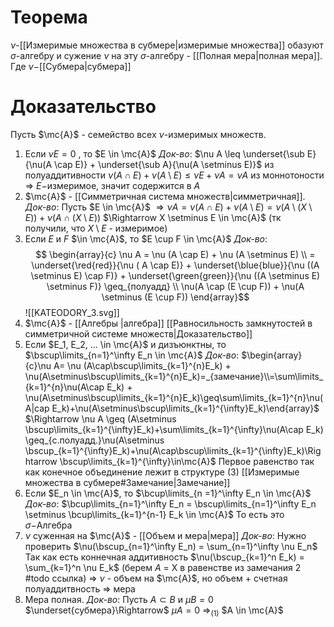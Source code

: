 # Теорема
$\nu$-[[Измеримые множества в субмере|измеримые множества]] обазуют $\sigma$-алгебру и сужение $\nu$ на эту $\sigma$-алгебру - [[Полная мера|полная мера]]. Где $\nu-$[[Субмера|субмера]]
# Доказательство
Пусть $\mc{A}$ - семейство всех $\nu$-измеримых множеств.
1. Если $\nu E = 0$ , то $E \in \mc{A}$
   *Док-во*: $\nu A \leq \underset{\sub E}{\nu(A \cap E)} + \underset{\sub A}{\nu(A \setminus E)}$ из полуаддитивности 
   $\nu(A \cap E) + \nu(A \setminus E) \leq \nu E  + \nu A = \nu A$ из моннотоности $\Rightarrow$ $E-$измеримое, значит содержится в $A$
2. $\mc{A}$ - [[Симметричная система множеств|симметричная]].   
   *Док-во*: Пусть $E \in \mc{A}$ $\Rightarrow \nu A = \nu (A \cap E) + \nu (A \setminus E) =  \nu(A \setminus (X \setminus E)) + \nu(A \cap (X \setminus E))$ $\Rightarrow X \setminus E \in \mc{A}$ (тк получили, что $X\setminus E$ - измеримое)
3. Если $E$ и $F$ $\in \mc{A}$, то $E \cup F \in \mc{A}$
   *Док-во*: $$ \begin{array}{c} 
   \nu A = \nu (A \cap E) + \nu (A \setminus E) \\ = \underset{\red{red}}{\nu ( A \cap E)} + \underset{\blue{blue}}{\nu ((A \setminus E) \cap F)} + \underset{\green{green}}{\nu ((A \setminus E) \setminus F)} \geq_{полуадд} \\
   \nu(A \cap (E \cup F)) + \nu(A \setminus (E \cup F)) \end{array}$$
	 ![[KATEODORY_3.svg]]
4. $\mc{A}$ - [[Алгебры |алгебра]] [[Равносильность замкнутостей в симметричной системе множеств|Доказательство]] 
5. Если $E_1, E_2, ... \in \mc{A}$ и дизъюнктны, то $\bscup\limits_{n=1}^\infty E_n \in \mc{A}$
   *Док-во*: 
   $\begin{array}{c}\nu A=  \nu (A\cap\bscup\limits_{k=1}^{n}E_k) + \nu(A\setminus\bscup\limits_{k=1}^{n}E_k)=_{замечание}\\=\sum\limits_{k=1}^{n}\nu(A\cap E_k) + \nu(A\setminus\bscup\limits_{k=1}^{n}E_k)\geq\sum\limits_{k=1}^{n}\nu(A|cap E_k)+\nu(A\setminus\bscup\limits_{k=1}^{\infty}E_k)\end{array}$
	   $\Rightarrow \nu A \geq (A\setminus \bscup\limits_{k=1}^{\infty}E_k)+\sum\limits_{k=1}^{\infty}\nu(A\cap E_k) \geq_{с.полуадд.}\nu(A\setminus \bscup_{k=1}^{\infty}E_k)+\nu(A\cap\bscup\limits_{k=1}^{\infty}E_k)\Rightarrow \bscup\limits_{k=1}^{\infty}\in\mc{A}$
	   Первое равенство так как конечное объединение лежит в структуре (3)
	  [[Измеримые множества в субмере#Замечание|Замечание]]
6. Если $E_n \in \mc{A}$, то $\bcup\limits_{n =1}^\infty E_n \in \mc{A}$ 
   *Док-во*: $\bcup\limits_{n=1}^\infty E_n = \bscup\limits_{n=1}^\infty E_n \setminus \bcup\limits_{k=1}^{n-1} E_k \in \mc{A}$ 
   То есть это $\sigma-$Алгебра
7. $\nu$ суженная на $\mc{A}$ - [[Объем и мера|мера]]
   *Док-во*: Нужно проверить $\nu(\bscup_{n=1}^\infty E_n) = \sum_{n=1}^\infty \nu E_n$
   Так как есть коннечная аддитивность $\nu(\bscup_{k=1}^n E_k) = \sum_{k=1}^n \nu E_k$ (берем $A$ = X в равенстве из замечания 2 #todo ссылка) $\Rightarrow$ $\nu$ - объем на $\mc{A}$, но объем + счетная полуаддитвность $\Rightarrow$ мера
8. Мера полная. 
   *Док-во*: Пусть $A \subset B$ и $\mu B = 0$ $\underset{субмера}\Rightarrow$ $\mu A = 0$ $\Rightarrow_{(1)}$ $A \in \mc{A}$  